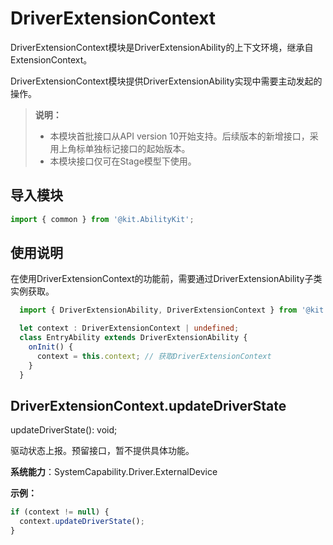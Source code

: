 # DriverExtensionContext
<!--Kit: Driver Development Kit-->
<!--Subsystem: Driver-->
<!--Owner: @lixinsheng2-->
<!--SE: @w00373942-->
<!--TSE: @dong-dongzhen-->

DriverExtensionContext模块是DriverExtensionAbility的上下文环境，继承自ExtensionContext。

DriverExtensionContext模块提供DriverExtensionAbility实现中需要主动发起的操作。

> **说明：**
> 
>  - 本模块首批接口从API version 10开始支持。后续版本的新增接口，采用上角标单独标记接口的起始版本。
>  - 本模块接口仅可在Stage模型下使用。

## 导入模块

```ts
import { common } from '@kit.AbilityKit';
```

## 使用说明

在使用DriverExtensionContext的功能前，需要通过DriverExtensionAbility子类实例获取。

```ts
  import { DriverExtensionAbility, DriverExtensionContext } from '@kit.DriverDevelopmentKit';

  let context : DriverExtensionContext | undefined;
  class EntryAbility extends DriverExtensionAbility {
    onInit() {
      context = this.context; // 获取DriverExtensionContext
    }
  }
```

## DriverExtensionContext.updateDriverState

updateDriverState(): void;

驱动状态上报。预留接口，暂不提供具体功能。

**系统能力**：SystemCapability.Driver.ExternalDevice

**示例：**

  ```ts
  if (context != null) {
    context.updateDriverState();
  }
  ```
